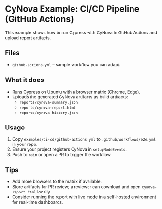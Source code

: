 # CyNova Example: CI/CD Pipeline (GitHub Actions)

This example shows how to run Cypress with CyNova in GitHub Actions and upload report artifacts.

## Files
- `github-actions.yml` – sample workflow you can adapt.

## What it does
- Runs Cypress on Ubuntu with a browser matrix (Chrome, Edge).
- Uploads the generated CyNova artifacts as build artifacts:
  - `reports/cynova-summary.json`
  - `reports/cynova-report.html`
  - `reports/cynova-history.json`

## Usage
1. Copy `examples/ci-cd/github-actions.yml` to `.github/workflows/e2e.yml` in your repo.
2. Ensure your project registers CyNova in `setupNodeEvents`.
3. Push to `main` or open a PR to trigger the workflow.

## Tips
- Add more browsers to the matrix if available.
- Store artifacts for PR review; a reviewer can download and open `cynova-report.html` locally.
- Consider running the report with live mode in a self-hosted environment for real-time dashboards.
